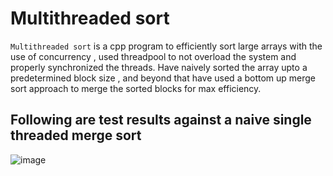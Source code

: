 # Multithreaded sort

`Multithreaded sort` is a cpp program to efficiently sort large arrays with the use of concurrency , used threadpool to not overload the system and properly synchronized the threads. Have naively sorted the array upto a predetermined block size , and beyond that have used a bottom up merge sort approach to merge the sorted blocks for max efficiency.


## Following are test results against a naive single threaded merge sort

![image](https://github.com/user-attachments/assets/94494c35-5b46-4c0f-9fcd-e476356443f6)


